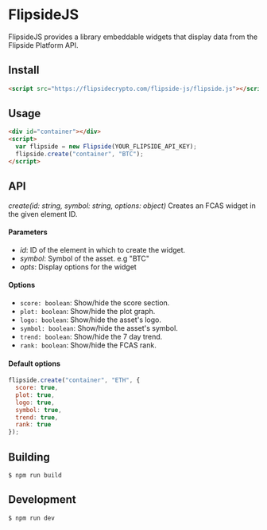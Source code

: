# FlipsideJS

FlipsideJS provides a library embeddable widgets that display data from the Flipside Platform API.

## Install

```html
<script src="https://flipsidecrypto.com/flipside-js/flipside.js"></script>
```

## Usage

```html
<div id="container"></div>
<script>
  var flipside = new Flipside(YOUR_FLIPSIDE_API_KEY);
  flipside.create("container", "BTC");
</script>
```

## API

_create(id: string, symbol: string, options: object)_
Creates an FCAS widget in the given element ID.

#### Parameters

- _id_: ID of the element in which to create the widget.
- _symbol_: Symbol of the asset. e.g "BTC"
- _opts_: Display options for the widget

#### Options

- `score: boolean`: Show/hide the score section.
- `plot: boolean`: Show/hide the plot graph.
- `logo: boolean`: Show/hide the asset's logo.
- `symbol: boolean`: Show/hide the asset's symbol.
- `trend: boolean`: Show/hide the 7 day trend.
- `rank: boolean`: Show/hide the FCAS rank.

#### Default options

```js
flipside.create("container", "ETH", {
  score: true,
  plot: true,
  logo: true,
  symbol: true,
  trend: true,
  rank: true
});
```

## Building

```
$ npm run build
```

## Development

```
$ npm run dev
```

